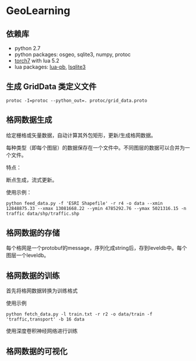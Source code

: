 # GeoLearning

## 依赖库
* python 2.7
* python packages: osgeo, sqlite3, numpy, protoc
* [torch7](http://torch.ch/docs/getting-started.html#_) with lua 5.2
* lua packages: [lua-pb](https://github.com/Neopallium/lua-pb), [lsqlite3](http://lua.sqlite.org/index.cgi/doc/tip/doc/lsqlite3.wiki#download)

## 生成 GridData 类定义文件
```
protoc -I=protoc --python_out=. protoc/grid_data.proto
```

## 格网数据生成
给定栅格或矢量数据，自动计算其外包矩形，更新/生成格网数据。

每种类型（即每个图层）的数据保存在一个文件中。不同图层的数据可以合并为一个文件。

特点：

断点生成，流式更新。

使用示例：
```
python feed_data.py -f 'ESRI Shapefile' -r r4 -o data --xmin 12848875.33 --xmax 13081668.22 --ymin 4785292.76 --ymax 5021316.15 -n traffic data/shp/traffic.shp
```
## 格网数据的存储
每个格网是一个protobuf的message，序列化成string后，存到leveldb中。每个图层一个leveldb。

## 格网数据的训练
首先将格网数据转换为训练格式

使用示例
```
python fetch_data.py -l train.txt -r r2 -o data/train -f 'traffic,transport' -b 16 data
```
使用深度卷积神经网络进行训练

## 格网数据的可视化